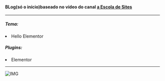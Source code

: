 <h4>BLog(só o início)baseado no vídeo do canal <a href="https://www.youtube.com/user/insufmental"> a Escola de Sites</a></h4>
<hr>
<h5>Tema:</h5>
<li>Hello Elementor</li>
<h5>Plugins:</h5>
<li>Elementor</li>

<hr>

![IMG](https://github.com/Tarmiel/PJ_web/blob/master/WordPress/testeBlogInstitucional/p1.png)
